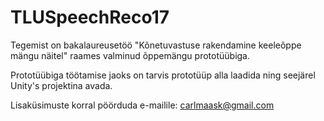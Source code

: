 # TLUSpeechReco17

Tegemist on bakalaureusetöö "Kõnetuvastuse rakendamine keeleõppe mängu näitel" raames valminud õppemängu prototüübiga.

Prototüübiga töötamise jaoks on tarvis prototüüp alla laadida ning seejärel Unity's projektina avada.

Lisaküsimuste korral pöörduda e-mailile: carlmaask@gmail.com
